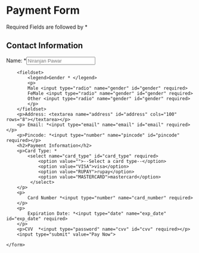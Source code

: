 
<!DOCTYPE html>
<html lang="en">
<head>
    <meta charset="UTF-8">
    <meta http-equiv="X-UA-Compatible" content="IE=edge">
    <meta name="viewport" content="width=device-width, initial-scale=1.0">
    <title>Payment form</title>
    <link rel="stylesheet" href="stylepay.css">
</head>
<body>
    <div class="container">
    <form action="" >
        <h1 class="main_heading">Payment Form</h1>
        <p> Required Fields are followed by *</p>
        <h2>Contact Information</h2>
        <p>Name: *<input type="text" name="Name" placeholder="Niranjan Pawar" required></p>
        
        <fieldset>
            <legend>Gender * </legend>
            <p>
            Male <input type="radio" name="gender" id="gender" required>
            FeMale <input type="radio" name="gender" id="gender" required>
            Other <input type="radio" name="gender" id="gender" required>
            </p>
        </fieldset>
        <p>Address: <textarea name="address" id="address" cols="100" rows="8"></textarea></p>
        <p> Email: *<input type="email" name="email" id="email" required></p>
        <p>Pincode: *<input type="number" name="pincode" id="pincode" required></p>
        <h2>Payment Information</h2>
        <p>Card Type: *
            <select name="card_type" id="card_type" required>
                <option value="">--Select a card type--</option>
                <option value="VISA">visa</option>
                <option value="RUPAY">rupay</option>
                <option value="MASTERCARD">mastercard</option>
             </select>
        </p>
        <p>
            Card Number *<input type="number" name="card_number" required> 
        </p>
        <p>
            Expiration Date: *<input type="date" name="exp_date" id="exp_date" required>
        </p>
        <p>CVV  *<input type="password" name="cvv" id="cvv" required></p>
        <input type="submit" value="Pay Now">
      
    </form>
</div>
</body>
</html>
